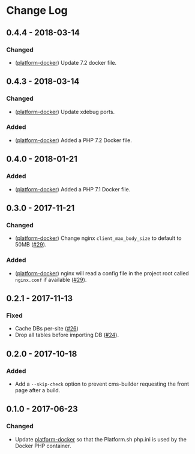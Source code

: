 # Change Log

## 0.4.4 - 2018-03-14
### Changed
- ([platform-docker]) Update 7.2 docker file.

## 0.4.3 - 2018-03-14
### Changed
- ([platform-docker]) Update xdebug ports.
### Added
- ([platform-docker]) Added a PHP 7.2 Docker file.

## 0.4.0 - 2018-01-21
### Added
- ([platform-docker]) Added a PHP 7.1 Docker file.

## 0.3.0 - 2017-11-21
### Changed
- ([platform-docker]) Change nginx `client_max_body_size` to default to 50MB ([#29]).
### Added
- ([platform-docker]) nginx will read a config file in the project root called `nginx.conf` if available ([#29]).

## 0.2.1 - 2017-11-13
### Fixed
- Cache DBs per-site ([#26])
- Drop all tables before importing DB ([#24]).

## 0.2.0 - 2017-10-18
### Added
- Add a `--skip-check` option to prevent cms-builder requesting the front page after a build.

## 0.1.0 - 2017-06-23
### Changed
- Update [platform-docker] so that the Platform.sh php.ini is used by the Docker PHP container.

[#24]: https://github.com/tes/cms-builder/issues/24
[#26]: https://github.com/tes/cms-builder/issues/26
[#29]: https://github.com/tes/cms-builder/issues/29
[platform-docker]: https://github.com/tes/platform-docker

